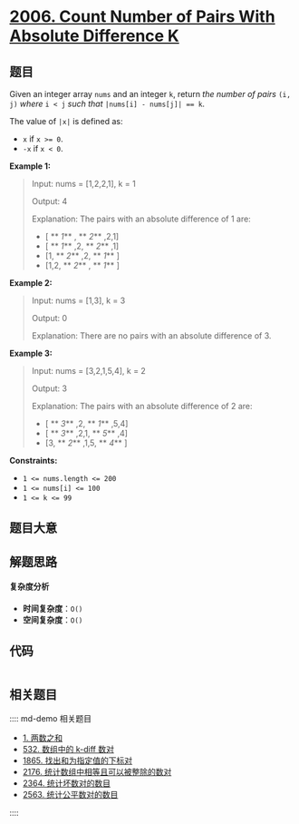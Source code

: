 # [2006. Count Number of Pairs With Absolute Difference K](https://leetcode.com/problems/count-number-of-pairs-with-absolute-difference-k/)

## 题目

Given an integer array `nums` and an integer `k`, return _the number of pairs_
`(i, j)` _where_ `i < j` _such that_ `|nums[i] - nums[j]| == k`.

The value of `|x|` is defined as:

- `x` if `x >= 0`.
- `-x` if `x < 0`.

**Example 1:**

> Input: nums = [1,2,2,1], k = 1
>
> Output: 4
>
> Explanation: The pairs with an absolute difference of 1 are:
>
> - [ ** _1_** , ** _2_** ,2,1]
> - [ ** _1_** ,2, ** _2_** ,1]
> - [1, ** _2_** ,2, ** _1_** ]
> - [1,2, ** _2_** , ** _1_** ]

**Example 2:**

> Input: nums = [1,3], k = 3
>
> Output: 0
>
> Explanation: There are no pairs with an absolute difference of 3.

**Example 3:**

> Input: nums = [3,2,1,5,4], k = 2
>
> Output: 3
>
> Explanation: The pairs with an absolute difference of 2 are:
>
> - [ ** _3_** ,2, ** _1_** ,5,4]
> - [ ** _3_** ,2,1, ** _5_** ,4]
> - [3, ** _2_** ,1,5, ** _4_** ]

**Constraints:**

- `1 <= nums.length <= 200`
- `1 <= nums[i] <= 100`
- `1 <= k <= 99`

## 题目大意

## 解题思路

#### 复杂度分析

- **时间复杂度**：`O()`
- **空间复杂度**：`O()`

## 代码

```javascript

```

## 相关题目

:::: md-demo 相关题目

- [1. 两数之和](./0001.md)
- [532. 数组中的 k-diff 数对](https://leetcode.com/problems/k-diff-pairs-in-an-array)
- [1865. 找出和为指定值的下标对](https://leetcode.com/problems/finding-pairs-with-a-certain-sum)
- [2176. 统计数组中相等且可以被整除的数对](https://leetcode.com/problems/count-equal-and-divisible-pairs-in-an-array)
- [2364. 统计坏数对的数目](https://leetcode.com/problems/count-number-of-bad-pairs)
- [2563. 统计公平数对的数目](https://leetcode.com/problems/count-the-number-of-fair-pairs)

::::
